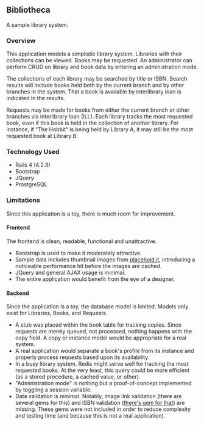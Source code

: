 ## Bibliotheca
A sample library system.
### Overview

This application models a simplistic library system.  Libraries with their collections can be viewed.  Books may be requested. An administrator can perform CRUD on library and book data by entering an administration mode.

The collections of each library may be searched by title or ISBN.  Search results will include books held both by the current branch and by other branches in the system.  That a book is available by interlibrary loan is indicated in the results.

Requests may be made for books from either the current branch or other branches via interlibrary loan (ILL).  Each library tracks the most requested book, even if this book is held in the collection of another library.  For instance, if “The Hobbit” is being held by Library A, it may still be the most requested book at Library B.

### Technology Used
- Rails 4 (4.2.3)
- Bootstrap
- JQuery
- ProstgreSQL

### Limitations

Since this application is a toy, there is much room for improvement.

#### Frontend

The frontend is clean, readable, functional and unattractive.  
- Bootstrap is used to make it moderately attractive.  
- Sample data includes thumbnail images from [placehold.it](http://placehold.it), introducing a noticeable performance hit before the images are cached.  
- JQuery and general AJAX usage is minimal.  
- The entire application would benefit from the eye of a designer.

#### Backend

Since the application is a toy, the database model is limited.  Models only exist for Libraries, Books, and Requests.  
- A stub was placed within the book table for tracking copies.  Since requests are merely queued, not processed, nothing happens with the copy field. A copy or instance model would be appropriate for a real system.  
- A real application would separate a book's profile from its instance and properly process requests based upon its availability.  
- In a busy library system, Redis might serve well for tracking the most requested books.  At the very least, this query could be more efficient (as a stored procedure, a cached value, or other).
- "Administration mode" is nothing but a proof-of-concept implemented by toggling a session variable.
- Data validation is minimal. Notably, image link validation (there are several gems for this) and ISBN validation ([there's gem for that](https://rubygems.org/gems/isbn_validation/versions/1.2.2)) are missing. These gems were not included in order to reduce complexity and testing time (and because this is not a real application).
